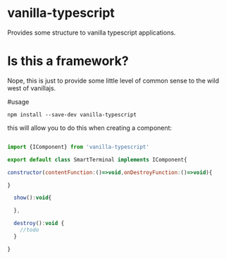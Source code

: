 # vanilla-typescript
Provides some structure to vanilla typescript applications.

# Is this a framework?
Nope, this is just to provide some little level of common sense to the wild west of vanillajs.

#usage

`npm install --save-dev vanilla-typescript`

this will allow you to do this when creating a component:

```js

import {IComponent} from 'vanilla-typescript'

export default class SmartTerminal implements IComponent{

constructor(contentFunction:()=>void,onDestroyFunction:()=>void){

}

  show():void{

  },

  destroy():void {
    //todo
  }

}

```

